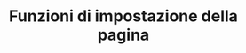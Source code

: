 ﻿---
title: Funzioni di impostazione della pagina
type: docs
weight: 60
url: /it/net/page-setup-features/
---
